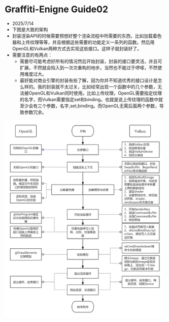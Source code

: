 # Graffiti-Enigne Guide02 

- 2025/7/14
- 下图是大致的架构
- 封装渲染API的时候需要预想好整个渲染流程中所需要的东西，比如加载着色器和上传纹理等等，并且根据这些需要的功能定义一系列的函数。然后用OpenGL和Vulkan两种方式去实现这些接口。这样子就封装好了。
- 需要注意的有两点：
  - 需要尽可能考虑好所有的情况然后开始封装，封装的接口要灵活，并且可扩展，不然就会陷入到一次次重构的地步。当然也不能过于啰嗦，不然使用难度过大。
  - 最好能对商业引擎的封装有些了解，因为你并不知道优秀的接口设计是怎么样的。我的封装就不太过关，比如经常出现一个函数中的几个参数，无法被OpenGL和Vulkan同时使用。比如上传纹理，OpenGL需要指定纹理的名字，而Vulkan需要指定set和binding。也就是说上传纹理的函数中就至少会有三个参数，名字,set,binding。而OpenGL无需后面两个参数，导致参数冗余。

![Guide02-1](../resource/pic/Guide02-1.png)

